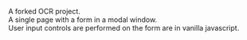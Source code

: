 A forked OCR project. <br />
A single page with a form in a modal window.<br />
User input controls are performed on the form are in vanilla javascript.<br />